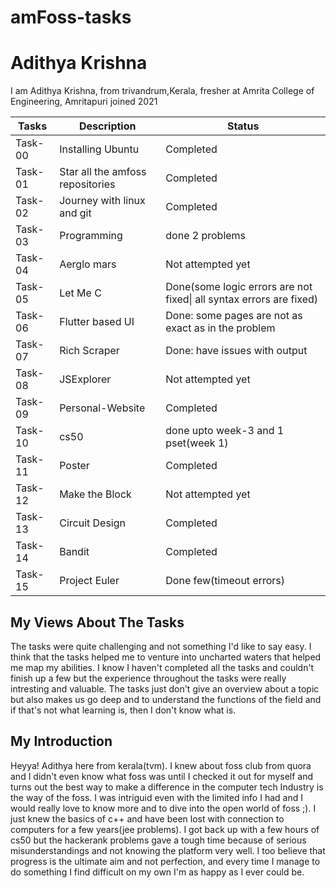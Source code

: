 # amFoss-tasks
# Adithya Krishna
I am Adithya Krishna, from trivandrum,Kerala, fresher at Amrita College of Engineering, Amritapuri joined 2021


| Tasks   | Description                      | Status                                                              |
|---------|----------------------------------|---------------------------------------------------------------------|
| Task-00 | Installing Ubuntu                | Completed                                                           |
| Task-01 | Star all the amfoss repositories | Completed                                                           |
| Task-02 | Journey with linux and git       | Completed                                                           |
| Task-03 | Programming                      | done 2 problems                                                     |
| Task-04 | Aerglo mars                      | Not attempted yet                                                   |
| Task-05 | Let Me C                         | Done(some logic errors are not fixed\| all syntax errors are fixed) |
| Task-06 | Flutter based UI                 | Done: some pages are not as exact as in the problem                 |
| Task-07 | Rich Scraper                     | Done: have issues with output                                       |
| Task-08 | JSExplorer                       | Not attempted yet                                                   |
| Task-09 | Personal-Website                 | Completed                                                           |
| Task-10 | cs50                             | done upto week-3 and 1 pset(week 1)                                 |
| Task-11 | Poster                           | Completed                                                           |
| Task-12 | Make the Block                   | Not attempted yet                                                   |
| Task-13 | Circuit Design                   | Completed                                                           |
| Task-14 | Bandit                           | Completed                                                           |
| Task-15 | Project Euler                    | Done few(timeout errors)                                            |


## My Views About The Tasks

The tasks were quite challenging and not something I'd like to say easy. I  think that the tasks helped me to venture into uncharted waters that helped me map my abilities. I know I haven't completed all the tasks and couldn't finish up a few but the experience throughout the tasks were really intresting and valuable. The tasks just don't give an overview about a topic but also makes us go deep and to understand the functions of the field and if that's not what learning is, then I don't know what is.

## My Introduction

Heyya! Adithya here from kerala(tvm). I knew about foss club from quora and I didn't even know what foss was until I checked it out for myself and turns out the best way to make a difference in the computer tech Industry is the way of the foss. I was intriguid even with the limited info I had and I would really love to know more and to dive into the open world of foss ;). I just knew the basics of c++ and have been lost with connection to computers for a few years(jee problems). I got back up with a few hours of cs50 but the hackerank problems gave a tough time because of serious misunderstandings and not knowing the platform very well. I too believe that progress is the ultimate aim and not perfection, and every time I manage to do something I find difficult on my own I'm as happy as I ever could be. 
